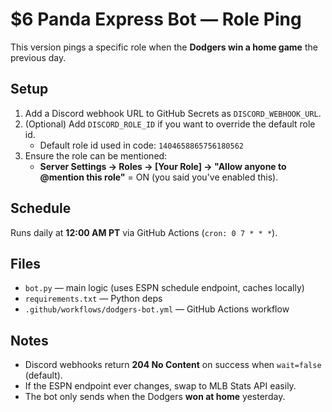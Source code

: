 # $6 Panda Express Bot — Role Ping

This version pings a specific role when the **Dodgers win a home game** the previous day.

## Setup

1. Add a Discord webhook URL to GitHub Secrets as `DISCORD_WEBHOOK_URL`.
2. (Optional) Add `DISCORD_ROLE_ID` if you want to override the default role id.
   - Default role id used in code: `1404658865756180562`
3. Ensure the role can be mentioned:
   - **Server Settings → Roles → [Your Role] → "Allow anyone to @mention this role"** = ON (you said you've enabled this).

## Schedule

Runs daily at **12:00 AM PT** via GitHub Actions (`cron: 0 7 * * *`).

## Files

- `bot.py` — main logic (uses ESPN schedule endpoint, caches locally)
- `requirements.txt` — Python deps
- `.github/workflows/dodgers-bot.yml` — GitHub Actions workflow

## Notes

- Discord webhooks return **204 No Content** on success when `wait=false` (default).
- If the ESPN endpoint ever changes, swap to MLB Stats API easily.
- The bot only sends when the Dodgers **won at home** yesterday.

